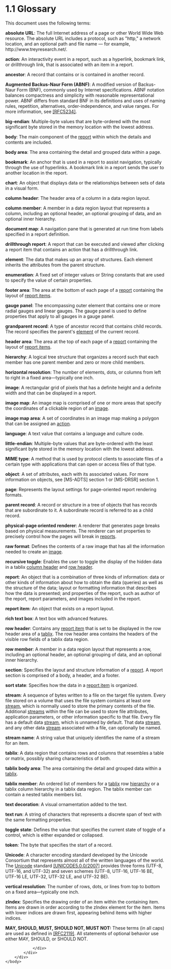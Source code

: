 <html dir="LTR" xmlns:mshelp="http://msdn.microsoft.com/mshelp" xmlns:ddue="http://ddue.schemas.microsoft.com/authoring/2003/5" xmlns:xlink="http://www.w3.org/1999/xlink" xmlns:tool="http://www.microsoft.com/tooltip">
    <head>
        <meta http-equiv="Content-Type" content="text/html; CHARSET=utf-8"></meta>
        <meta name="save" content="history"></meta>
        <title>1.1 Glossary</title>
        <xml>
            <mshelp:toctitle title="1.1 Glossary"></mshelp:toctitle>
            <mshelp:rltitle title="[MS-RPL]: Glossary"></mshelp:rltitle>
            <mshelp:keyword index="A" term="75ae48f7-746b-4b41-919c-6699fa28b3ef"></mshelp:keyword>
            <mshelp:attr name="DCSext.ContentType" value="open specification"></mshelp:attr>
            <mshelp:attr name="AssetID" value="75ae48f7-746b-4b41-919c-6699fa28b3ef"></mshelp:attr>
            <mshelp:attr name="TopicType" value="kbRef"></mshelp:attr>
            <mshelp:attr name="DCSext.Title" value="[MS-RPL]: Glossary" />
        </xml>
    </head>
    <body>
        <div id="header">
            <h1 class="heading">1.1 Glossary</h1>
        </div>
        <div id="mainSection">
            <div id="mainBody">
                <div id="allHistory" class="saveHistory"></div>
                <div id="sectionSection0" class="section" name="collapseableSection">
                    

<p>This document uses the following terms:</p>

<p><a id="gt_13085cf6-6745-4b49-be34-0d3901c36c85"><b>absolute URL</b>: The full
Internet address of a page or other World Wide Web resource. The absolute URL
includes a protocol, such as &quot;http,&quot; a network location, and an
optional path and file name — for example, http://www.treyresearch.net/.</a></p>

<p><a id="gt_b178b6c0-7df9-4107-95ca-12c7f0b9900b"><b>action</b>: An interactivity
event in a report, such as a hyperlink, bookmark link, or drillthrough link,
that is associated with an item in a report.</a></p>

<p><a id="gt_b1884b29-9900-4bbf-8f8e-2d1a60aa0020"><b>ancestor</b>: A record that
contains or is contained in another record.</a></p>

<p><a id="gt_24ddbbb4-b79e-4419-96ec-0fdd229c9ebf"><b>Augmented Backus-Naur Form
(ABNF)</b>: A modified version of Backus-Naur Form (BNF), commonly used by
Internet specifications. ABNF notation balances compactness and simplicity with
reasonable representational power. ABNF differs from standard BNF in its
definitions and uses of naming rules, repetition, alternatives,
order-independence, and value ranges. For more information, see </a><a href="https://go.microsoft.com/fwlink/?LinkId=123096">[RFC5234]</a>.</p>

<p><a id="gt_6f6f9e8e-5966-4727-8527-7e02fb864e7e"><b>big-endian</b>: Multiple-byte
values that are byte-ordered with the most significant byte stored in the
memory location with the lowest address.</a></p>

<p><a id="gt_9127dfb5-fef3-4f03-9cde-adcffd04c73e"><b>body</b>: The main component
of the </a><a href="75ae48f7-746b-4b41-919c-6699fa28b3ef.htm#gt_556439b8-0249-44d1-894c-6c7dbd8f0a00">report</a> within
which the details and contents are included.</p>

<p><a id="gt_575a1308-df3d-4439-a039-54feac0baf23"><b>body area</b>: The area
containing the detail and grouped data within a page.</a></p>

<p><a id="gt_42f9c2f4-8a4b-4d64-a0e1-fc071debdf4c"><b>bookmark</b>: An anchor that
is used in a report to assist navigation, typically through the use of
hyperlinks. A bookmark link in a report sends the user to another location in
the report.</a></p>

<p><a id="gt_8e07039d-d1d3-4336-a478-f35e8cacc26c"><b>chart</b>: An object that
displays data or the relationships between sets of data in a visual form.</a></p>

<p><a id="gt_b44f1311-4a23-47b8-95a3-71a765d42c80"><b>column header</b>: The header
area of a column in a data region layout.</a></p>

<p><a id="gt_0e316a29-1401-442d-96ce-bdf521b18564"><b>column member</b>: A member
in a data region layout that represents a column, including an optional header,
an optional grouping of data, and an optional inner hierarchy.</a></p>

<p><a id="gt_46519c7a-96f3-40c7-9883-a17c87288632"><b>document map</b>: A
navigation pane that is generated at run time from labels specified in a report
definition.</a></p>

<p><a id="gt_c721324d-392e-42b1-b8ba-a3759d1cdfed"><b>drillthrough report</b>: A
report that can be executed and viewed after clicking a report item that
contains an action that has a drillthrough link.</a></p>

<p><a id="gt_f633cdb5-cb63-4197-ad01-e7b02a745fdb"><b>element</b>: The data that
makes up an array of structures. Each element inherits the attributes from the
parent structure.</a></p>

<p><a id="gt_846463b5-421c-4d6b-8d82-79d44db666fa"><b>enumeration</b>: A fixed set
of integer values or String constants that are used to specify the value of
certain properties.</a></p>

<p><a id="gt_d81590ae-1ae4-4d08-9752-093dcb419410"><b>footer area</b>: The area at
the bottom of each page of a </a><a href="75ae48f7-746b-4b41-919c-6699fa28b3ef.htm#gt_556439b8-0249-44d1-894c-6c7dbd8f0a00">report</a> containing the
layout of <a href="75ae48f7-746b-4b41-919c-6699fa28b3ef.htm#gt_c6f8e999-fca9-4e79-96e7-fb4c2c43d601">report items</a>.</p>

<p><a id="gt_8beb719e-adf3-461d-a3d4-d52ef83336ca"><b>gauge panel</b>: The
encompassing outer element that contains one or more radial gauges and linear
gauges. The gauge panel is used to define properties that apply to all gauges
in a gauge panel.</a></p>

<p><a id="gt_8a6dc523-d965-4354-85c2-e097060fd8dd"><b>grandparent record</b>: A
type of ancestor record that contains child records. The record specifies the
parent's </a><a href="75ae48f7-746b-4b41-919c-6699fa28b3ef.htm#gt_f633cdb5-cb63-4197-ad01-e7b02a745fdb">element</a> of
the current record.</p>

<p><a id="gt_960b6fc2-f08e-4188-9520-f9f2fb2ad4d2"><b>header area</b>: The area at
the top of each page of a </a><a href="75ae48f7-746b-4b41-919c-6699fa28b3ef.htm#gt_556439b8-0249-44d1-894c-6c7dbd8f0a00">report</a>
containing the layout of <a href="75ae48f7-746b-4b41-919c-6699fa28b3ef.htm#gt_c6f8e999-fca9-4e79-96e7-fb4c2c43d601">report
items</a>.</p>

<p><a id="gt_a07fc05d-cdb0-442c-984a-dd3589b9f682"><b>hierarchy</b>: A logical tree
structure that organizes a record such that each member has one parent member
and zero or more child members.</a></p>

<p><a id="gt_b01e78a2-0923-4658-98f5-8033209d9f3c"><b>horizontal resolution</b>:
The number of elements, dots, or columns from left to right in a fixed
area—typically one inch.</a></p>

<p><a id="gt_d6b55d1e-aea6-4b7e-a23d-c0de845e0b50"><b>image</b>: A rectangular grid
of pixels that has a definite height and a definite width and that can be
displayed in a report.</a></p>

<p><a id="gt_1088fb94-842f-4a68-bdf0-e9bba7bee620"><b>image map</b>: An image map
is comprised of one or more areas that specify the coordinates of a clickable
region of an </a><a href="75ae48f7-746b-4b41-919c-6699fa28b3ef.htm#gt_d6b55d1e-aea6-4b7e-a23d-c0de845e0b50">image</a>.</p>

<p><a id="gt_45b7900b-ca96-4239-975a-22a742383495"><b>image map area</b>: A set of
coordinates in an image map making a polygon that can be assigned an </a><a href="75ae48f7-746b-4b41-919c-6699fa28b3ef.htm#gt_b178b6c0-7df9-4107-95ca-12c7f0b9900b">action</a>.</p>

<p><a id="gt_f5aa81dc-37ee-4a69-a08e-1733ba1461cd"><b>language</b>: A text value
that contains a language and culture code.</a></p>

<p><a id="gt_079478cb-f4c5-4ce5-b72b-2144da5d2ce7"><b>little-endian</b>:
Multiple-byte values that are byte-ordered with the least significant byte
stored in the memory location with the lowest address.</a></p>

<p><a id="gt_8a06dbed-3a9b-42c0-a719-d769f2eb605b"><b>MIME type</b>: A method that
is used by protocol clients to associate files of a certain type with
applications that can open or access files of that type.</a></p>

<p><a id="gt_8bb43a65-7a8c-4585-a7ed-23044772f8ca"><b>object</b>: A set of
attributes, each with its associated values. For more information on objects,
see </a><mshelp:link keywords="d2435927-0999-4c62-8c6d-13ba31a52e1a" tabindex="0">[MS-ADTS]</mshelp:link>
section 1 or <mshelp:link keywords="f977faaa-673e-4f66-b9bf-48c640241d47" tabindex="0">[MS-DRSR]</mshelp:link>
section 1.</p>

<p><a id="gt_3fc5c511-d6ab-4b29-a286-90bca2d65763"><b>page</b>: Represents the
layout settings for page-oriented report rendering formats.</a></p>

<p><a id="gt_8502cabb-8fac-401a-93da-3ca2ad4ddf75"><b>parent record</b>: A record
or structure in a tree of objects that has records that are subordinate to it.
A subordinate record is referred to as a child record.</a></p>

<p><a id="gt_4d888382-2a0a-42b6-b95b-6a69e33360bc"><b>physical-page oriented
renderer</b>: A renderer that generates page breaks based on physical
measurements. The renderer can set properties to precisely control how the
pages will break in </a><a href="75ae48f7-746b-4b41-919c-6699fa28b3ef.htm#gt_556439b8-0249-44d1-894c-6c7dbd8f0a00">reports</a>.</p>

<p><a id="gt_2c68bae5-4d53-4af9-b0d2-eced2ec072c7"><b>raw format</b>: Defines the
contents of a raw image that has all the information needed to create an </a><a href="75ae48f7-746b-4b41-919c-6699fa28b3ef.htm#gt_d6b55d1e-aea6-4b7e-a23d-c0de845e0b50">image</a>.</p>

<p><a id="gt_a96aa2c7-c6a0-45c6-8158-d7694b14afdc"><b>recursive toggle</b>: Enables
the user to toggle the display of the hidden data in a tablix </a><a href="75ae48f7-746b-4b41-919c-6699fa28b3ef.htm#gt_b44f1311-4a23-47b8-95a3-71a765d42c80">column header</a> and <a href="75ae48f7-746b-4b41-919c-6699fa28b3ef.htm#gt_4a2f606e-7699-46fb-bc95-82a9e6dae94f">row header</a>.</p>

<p><a id="gt_556439b8-0249-44d1-894c-6c7dbd8f0a00"><b>report</b>: An object that is
a combination of three kinds of information: data or other kinds of information
about how to obtain the data (queries) as well as the structure of the data;
layout or formatting information that describes how the data is presented; and
properties of the report, such as author of the report, report parameters, and
images included in the report.</a></p>

<p><a id="gt_c6f8e999-fca9-4e79-96e7-fb4c2c43d601"><b>report item</b>: An object
that exists on a report layout.</a></p>

<p><a id="gt_f53158b4-0392-468f-9395-7aaa06944e5b"><b>rich text box</b>: A text box
with advanced features.</a></p>

<p><a id="gt_4a2f606e-7699-46fb-bc95-82a9e6dae94f"><b>row header</b>: Contains any </a><a href="75ae48f7-746b-4b41-919c-6699fa28b3ef.htm#gt_c6f8e999-fca9-4e79-96e7-fb4c2c43d601">report item</a> that is set to
be displayed in the row header area of a <a href="75ae48f7-746b-4b41-919c-6699fa28b3ef.htm#gt_f9f5d4be-2a9e-4556-90f6-d4ed1678f0b4">tablix</a>. The row header area
contains the headers of the visible row fields of a tablix data region.</p>

<p><a id="gt_85da4bce-7983-4ac7-98ca-9cf698d74881"><b>row member</b>: A member in a
data region layout that represents a row, including an optional header, an
optional grouping of data, and an optional inner hierarchy.</a></p>

<p><a id="gt_49a2b98a-d101-4889-9108-87f567e758cf"><b>section</b>: Specifies the
layout and structure information of a </a><a href="75ae48f7-746b-4b41-919c-6699fa28b3ef.htm#gt_556439b8-0249-44d1-894c-6c7dbd8f0a00">report</a>. A report section is
comprised of a body, a header, and a footer.</p>

<p><a id="gt_c04902fc-7cee-41cd-8c74-98d9ed417b17"><b>sort state</b>: Specifies how
the data in a </a><a href="75ae48f7-746b-4b41-919c-6699fa28b3ef.htm#gt_c6f8e999-fca9-4e79-96e7-fb4c2c43d601">report
item</a> is organized.</p>

<p><a id="gt_f3529cd8-50da-4f36-aa0b-66af455edbb6"><b>stream</b>: A sequence of
bytes written to a file on the target file system. Every file stored on a
volume that uses the file system contains at least one </a><a href="75ae48f7-746b-4b41-919c-6699fa28b3ef.htm#gt_f3529cd8-50da-4f36-aa0b-66af455edbb6">stream</a>, which is normally
used to store the primary contents of the file. Additional <a href="75ae48f7-746b-4b41-919c-6699fa28b3ef.htm#gt_f3529cd8-50da-4f36-aa0b-66af455edbb6">streams</a> within the file can
be used to store file attributes, application parameters, or other information
specific to that file. Every file has a default data <a href="75ae48f7-746b-4b41-919c-6699fa28b3ef.htm#gt_f3529cd8-50da-4f36-aa0b-66af455edbb6">stream</a>, which is unnamed by
default. That data <a href="75ae48f7-746b-4b41-919c-6699fa28b3ef.htm#gt_f3529cd8-50da-4f36-aa0b-66af455edbb6">stream</a>,
and any other data <a href="75ae48f7-746b-4b41-919c-6699fa28b3ef.htm#gt_f3529cd8-50da-4f36-aa0b-66af455edbb6">stream</a>
associated with a file, can optionally be named.</p>

<p><a id="gt_cd4f5b3b-1fd3-43ff-aafc-3bf4c3cab97f"><b>stream name</b>: A string
value that uniquely identifies the name of a stream for an item.</a></p>

<p><a id="gt_f9f5d4be-2a9e-4556-90f6-d4ed1678f0b4"><b>tablix</b>: A data region
that contains rows and columns that resembles a table or matrix, possibly
sharing characteristics of both.</a></p>

<p><a id="gt_63a19879-28ee-4952-a8a2-3ae68e936e43"><b>tablix body area</b>: The
area containing the detail and grouped data within a </a><a href="75ae48f7-746b-4b41-919c-6699fa28b3ef.htm#gt_f9f5d4be-2a9e-4556-90f6-d4ed1678f0b4">tablix</a>.</p>

<p><a id="gt_b4923ea5-53ff-46e4-9175-c4cbb89a77be"><b>tablix member</b>: An ordered
list of members for a </a><a href="75ae48f7-746b-4b41-919c-6699fa28b3ef.htm#gt_f9f5d4be-2a9e-4556-90f6-d4ed1678f0b4">tablix</a>
row <a href="75ae48f7-746b-4b41-919c-6699fa28b3ef.htm#gt_a07fc05d-cdb0-442c-984a-dd3589b9f682">hierarchy</a> or a
tablix column hierarchy in a tablix data region. The tablix member can contain
a nested tablix members list.</p>

<p><a id="gt_a200da19-bb14-4ac9-a229-ebce19f09f3d"><b>text decoration</b>: A visual
ornamentation added to the text.</a></p>

<p><a id="gt_393612a7-9552-48b0-abf6-0371dbd6d553"><b>text run</b>: A string of
characters that represents a discrete span of text with the same formatting
properties.</a></p>

<p><a id="gt_abbfc467-78a6-456c-8e56-6db5f4294043"><b>toggle state</b>: Defines the
value that specifies the current state of toggle of a control, which is either
expanded or collapsed.</a></p>

<p><a id="gt_95f17071-c8f1-403a-8a92-cf87aa7d40f5"><b>token</b>: The byte that
specifies the start of a record.</a></p>

<p><a id="gt_c305d0ab-8b94-461a-bd76-13b40cb8c4d8"><b>Unicode</b>: A character
encoding standard developed by the Unicode Consortium that represents almost
all of the written languages of the world. The </a><a href="75ae48f7-746b-4b41-919c-6699fa28b3ef.htm#gt_c305d0ab-8b94-461a-bd76-13b40cb8c4d8">Unicode</a> standard <a href="https://go.microsoft.com/fwlink/?LinkId=154659">[UNICODE5.0.0/2007]</a>
provides three forms (UTF-8, UTF-16, and UTF-32) and seven schemes (UTF-8,
UTF-16, UTF-16 BE, UTF-16 LE, UTF-32, UTF-32 LE, and UTF-32 BE).</p>

<p><a id="gt_ff67ab04-9762-40f1-997c-1eef49892ed2"><b>vertical resolution</b>: The
number of rows, dots, or lines from top to bottom on a fixed area—typically one
inch.</a></p>

<p><a id="gt_92d71c9b-700d-405e-b993-ad78244f3b98"><b>zIndex</b>: Specifies the
drawing order of an item within the containing item. Items are drawn in order
according to the zIndex element for the item. Items with lower indices are
drawn first, appearing behind items with higher indices.</a></p>

<p><b>MAY,
SHOULD, MUST, SHOULD NOT, MUST NOT:</b> These terms (in all caps) are used as
defined in <a href="https://go.microsoft.com/fwlink/?LinkId=90317">[RFC2119]</a>.
All statements of optional behavior use either MAY, SHOULD, or SHOULD NOT.</p>


                </div>
            </div>
        </div>
    </body>
</html>
